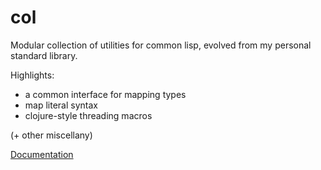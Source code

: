 # col
Modular collection of utilities for common lisp, evolved from my personal standard library.

Highlights:
- a common interface for mapping types
- map literal syntax
- clojure-style threading macros

(+ other miscellany)

[Documentation](http://docs.cjf.io/col/)
